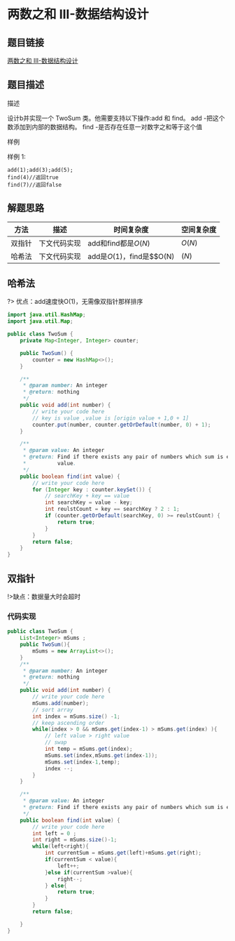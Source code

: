 
#  两数之和 III-数据结构设计

## 题目链接

[两数之和 III-数据结构设计](https://leetcode-cn.com/problems/two-sum-iii-data-structure-design)

## 题目描述

描述

设计b并实现一个 TwoSum 类。他需要支持以下操作:add 和 find。
add -把这个数添加到内部的数据结构。
find -是否存在任意一对数字之和等于这个值

样例

样例 1:
```shell
add(1);add(3);add(5);
find(4)//返回true
find(7)//返回false
```


## 解题思路
| 方法  |描述 |时间复杂度 |空间复杂度|
|---|---|---|---|
|  双指针 | 下文代码实现  | add和find都是$O(N)$|$O(N)$|
|  哈希法 | 下文代码实现  | add是$O(1)$，find是$$O(N)|$(N)$|


## 哈希法

?> 优点：add速度快O(1)，无需像双指针那样排序

```java
import java.util.HashMap;
import java.util.Map;

public class TwoSum {
    private Map<Integer, Integer> counter;

    public TwoSum() {
        counter = new HashMap<>();
    }

    /**
     * @param number: An integer
     * @return: nothing
     */
    public void add(int number) {
        // write your code here
        // key is value ,value is [origin value + 1,0 + 1]
        counter.put(number, counter.getOrDefault(number, 0) + 1);
    }

    /**
     * @param value: An integer
     * @return: Find if there exists any pair of numbers which sum is equal to the
     *          value.
     */
    public boolean find(int value) {
        // write your code here
        for (Integer key : counter.keySet()) {
            // searchKey + key == value
            int searchKey = value - key;
            int reulstCount = key == searchKey ? 2 : 1;
            if (counter.getOrDefault(searchKey, 0) >= reulstCount) {
                return true;
            }
        }
        return false;
    }
}

```

## 双指针

!>缺点：数据量大时会超时

### 代码实现

```java
public class TwoSum {
    List<Integer> mSums ;
    public TwoSum(){
        mSums = new ArrayList<>();
    }
    /**
     * @param number: An integer
     * @return: nothing
     */
    public void add(int number) {
        // write your code here
        mSums.add(number);
        // sort array
        int index = mSums.size() -1;
        // keep ascending order
        while(index > 0 && mSums.get(index-1) > mSums.get(index) ){
            // left value > right value
            // swap
            int temp = mSums.get(index);
            mSums.set(index,mSums.get(index-1));
            mSums.set(index-1,temp);
            index --;
        }
    }

    /**
     * @param value: An integer
     * @return: Find if there exists any pair of numbers which sum is equal to the value.
     */
    public boolean find(int value) {
        // write your code here
        int left = 0 ;
        int right = mSums.size()-1;
        while(left<right){
            int currentSum = mSums.get(left)+mSums.get(right);
            if(currentSum < value){
                left++;
            }else if(currentSum >value){
                right--;
            } else{
                return true;
            }
        }
        return false;

    }
}
```